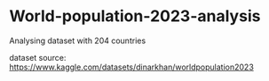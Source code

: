 # World-population-2023-analysis
Analysing dataset with 204 countries 

dataset source: https://www.kaggle.com/datasets/dinarkhan/worldpopulation2023
